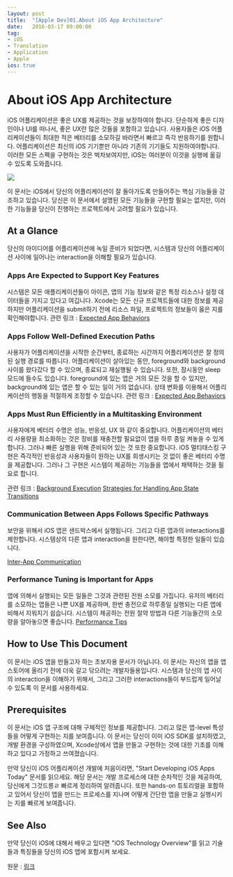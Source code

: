 ```yaml
---
layout: post
title:  "[Apple Dev]01.About iOS App Architecture"
date:   2016-03-17 09:00:00
tag:
- iOS
- Translation
- Application
- Apple
ios: true
---
```


# About iOS App Architecture

iOS 어플리케이션은 좋은 UX를 제공하는 것을 보장하여야 합니다. 단순하게 좋은 디자인이나 UI를 떠나서, 좋은 UX란 많은 것들을 포함하고 있습니다. 사용자들은 iOS 어플리케이션들이 최대한 적은 베터리를 소모하길 바라면서 빠르고 즉각 반응하기를 원합니다. 어플리케이션은 최신의 iOS 기기뿐만 아니라 기존의 기기들도 지원하여야합니다. 이러한 모든 스펙을 구현하는 것은 벅차보여지만, iOS는 여러분이 이것을 실행에 옮길 수 있도록 도와줍니다.

![](https://developer.apple.com/library/ios/documentation/iPhone/Conceptual/iPhoneOSProgrammingGuide/Art/ios_pg_intro_2x.png)

이 문서는 iOS에서 당신의 어플리케이션이 잘 돌아가도록 만들어주는 핵심 기능들을 강조하고 있습니다. 당신은 이 문서에서 설명된 모든 기능들을 구현할 필요는 없지만, 이러한 기능들을 당신이 진행하는 프로젝트에서 고려할 필요가 있습니다.

## At a Glance
당신의 아이디어를 어플리케이션에 녹일 준비가 되었다면, 시스템과 당신의 어플리케이션 사이에 일어나는 interaction을 이해할 필요가 있습니다.

### Apps Are Expected to Support Key Features
시스템은 모든 애플리케이션들이 아이콘, 앱의 기능 정보와 같은 특정 리소스나 설정 데이터들을 가지고 있다고 여깁니다. Xcode는 모든 신규 프로젝트들에 대한 정보를 제공하지만 어플리케이션을 submit하기 전에 리소스 파일, 프로젝트의 정보들이 옳은 지를 확인해야합니다.
관련 링크 : [Expected App Behaviors](https://developer.apple.com/library/ios/documentation/iPhone/Conceptual/iPhoneOSProgrammingGuide/ExpectedAppBehaviors/ExpectedAppBehaviors.html#//apple_ref/doc/uid/TP40007072-CH3-SW2)


### Apps Follow Well-Defined Execution Paths
사용자가 어플리케이션을 시작한 순간부터, 종료하는 시간까지 어플리케이션은 잘 정의된 실행 경로를 따릅니다. 어플리케이션이 살아있는 동안, foreground와 background 사이를 왔다갔다 할 수 있으며, 종료되고 재실행될 수 있습니다. 또한, 잠시동안 sleep 모드에 들수도 있습니다. foreground에 있는 앱은 거의 모든 것을 할 수 있지만, background에 있는 앱은 할 수 있는 일이 거의 없습니다. 상태 변화를 이용해서 어플리케이션의 행동을 적절하게 조정할 수 있습니다.
관련 링크 : [Expected App Behaviors](https://developer.apple.com/library/ios/documentation/iPhone/Conceptual/iPhoneOSProgrammingGuide/TheAppLifeCycle/TheAppLifeCycle.html#//apple_ref/doc/uid/TP40007072-CH2-SW1)

### Apps Must Run Efficiently in a Multitasking Environment
사용자에게 베터리 수명은 성능, 반응성, UX 와 같이 중요합니다. 어플리케이션의 베터리 사용량을 최소화하는 것은 장비를 재충전할 필요없이 앱을 하루 종일 켜놓을 수 있게합니다. 그러나 빠른 실행을 위해 준비되어 있는 것 또한 중요합니다. iOS 멀티태스킹 구현은 즉각적인 반응성과 사용자들이 원하는 UX를 희생시키는 것 없이 좋은 베터리 수명을 제공합니다. 그러나 그 구현은 시스템이 제공하는 기능들을 앱에서 채택하는 것을 필요로 합니다.

관련 링크 : [Background Execution](https://developer.apple.com/library/ios/documentation/iPhone/Conceptual/iPhoneOSProgrammingGuide/BackgroundExecution/BackgroundExecution.html#//apple_ref/doc/uid/TP40007072-CH4-SW1)
[Strategies for Handling App State Transitions](https://developer.apple.com/library/ios/documentation/iPhone/Conceptual/iPhoneOSProgrammingGuide/StrategiesforHandlingAppStateTransitions/StrategiesforHandlingAppStateTransitions.html#//apple_ref/doc/uid/TP40007072-CH8-SW1)


### Communication Between Apps Follows Specific Pathways
보안을 위해서 iOS 앱은 샌드박스에서 실행됩니다. 그리고 다른 앱과의 interactions를 제한합니다. 시스템상의 다른 앱과 interaction을 원한다면, 해야할 특정한 일들이 있습니다.

[Inter-App Communication](https://developer.apple.com/library/ios/documentation/iPhone/Conceptual/iPhoneOSProgrammingGuide/Inter-AppCommunication/Inter-AppCommunication.html#//apple_ref/doc/uid/TP40007072-CH6-SW2)

### Performance Tuning is Important for Apps
앱에 의해서 실행되는 모든 일들은 그것과 관련된 전원 소모를 가집니다. 유저의 베터리를 소모하는 앱들은 나쁜 UX를 제공하며, 한번 충전으로 하루종일 실행되는 다른 앱에 비해서 지워지기 쉽습니다. 시스템이 제공하는 전원 절약 방법과 다른 기능들간의 소모량을 알아놓으면 좋습니다.
[Performance Tips](https://developer.apple.com/library/ios/documentation/iPhone/Conceptual/iPhoneOSProgrammingGuide/PerformanceTips/PerformanceTips.html#//apple_ref/doc/uid/TP40007072-CH7-SW1)


## How to Use This Document
이 문서는 iOS 앱을 만들고자 하는 초보자용 문서가 아닙니다. 이 문서는 자신의 앱을 앱스토어에 올리기 전에 더욱 갈고 닦으려는 개발자들용입니다. 시스템과 당신의 앱 사이의 interaction을 이해하기 위해서, 그리고 그러한 interactions들이 부드럽게 일어날 수 있도록 이 문서를 사용하세요.  

## Prerequisites
이 문서는 iOS 앱 구조에 대해 구체적인 정보를 제공합니다. 그리고 많은 앱-level 특성들을 어떻게 구현하는 지를 보여줍니다. 이 문서는 당신이 이미 iOS SDK를 설치하였고, 개발 환경을 구성하였으며, Xcode상에서 앱을 만들고 구현하는 것에 대한 기초를 이해하고 있다고 가정하고 쓰여졌습니다.

만약 당신이 iOS 어플리케이션 개발에 처음이라면, "Start Developing iOS Apps Today" 문서를 읽으세요. 해당 문서는 개발 프로세스에 대한 순차적인 것을 제공하여, 당신에게 그것드릉ㄹ 빠르게 정리하여 알려줍니다. 또한 hands-on 튜토리얼을 포함하고 있어서 당신이 앱을 만드는 프로세스를 지나며 어떻게 간단한 앱을 만들고 실행시키는 지를 빠르게 보여줍니다.

## See Also
만약 당신이 iOS에 대해서 배우고 있다면 "iOS Technology Overview"를 읽고 기술들과 특징들을 당신의 iOS 앱에 포함시켜 보세요.

원문 : [링크](https://developer.apple.com/library/ios/documentation/iPhone/Conceptual/iPhoneOSProgrammingGuide/Introduction/Introduction.html#//apple_ref/doc/uid/TP40007072-CH1-SW1)